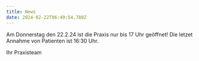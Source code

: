 ```yaml
---
title: News
date: 2024-02-22T06:49:54.788Z
---
```

Am Donnerstag den 22.2.24 ist die Praxis nur bis 17 Uhr geöffnet! Die letzet Annahme von Patienten ist 16:30 Uhr.

Ihr Praxisteam
